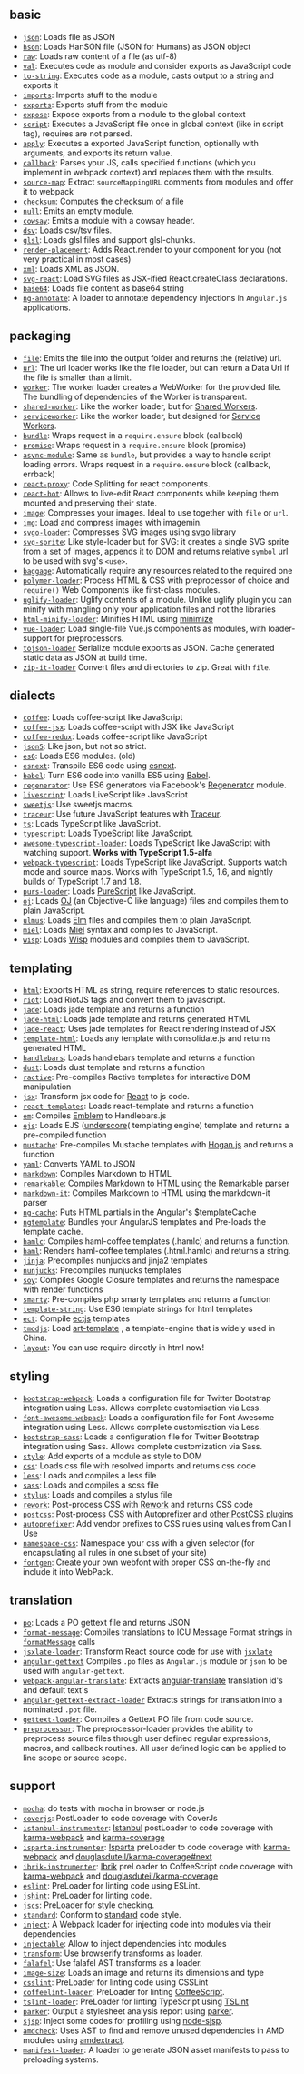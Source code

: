 ## basic

* [`json`](https://github.com/webpack/json-loader): Loads file as JSON
* [`hson`](https://github.com/kentcdodds/hson-loader): Loads HanSON file (JSON for Humans) as JSON object
* [`raw`](https://github.com/webpack/raw-loader): Loads raw content of a file (as utf-8)
* [`val`](https://github.com/webpack/val-loader): Executes code as module and consider exports as JavaScript code
* [`to-string`](https://github.com/gajus/to-string): Executes code as a module, casts output to a string and exports it
* [`imports`](https://github.com/webpack/imports-loader): Imports stuff to the module
* [`exports`](https://github.com/webpack/exports-loader): Exports stuff from the module
* [`expose`](https://github.com/webpack/expose-loader): Expose exports from a module to the global context
* [`script`](https://github.com/webpack/script-loader): Executes a JavaScript file once in global context (like in script tag), requires are not parsed.
* [`apply`](https://github.com/mogelbrod/apply-loader): Executes a exported JavaScript function, optionally with arguments, and exports its return value.
* [`callback`](https://github.com/Kreozot/callback-loader): Parses your JS, calls specified functions (which you implement in webpack context) and replaces them with the results.
* [`source-map`](https://github.com/webpack/source-map-loader): Extract `sourceMappingURL` comments from modules and offer it to webpack
* [`checksum`](https://github.com/naturalatlas/checksum-loader): Computes the checksum of a file
* [`null`](https://github.com/webpack/null-loader): Emits an empty module.
* [`cowsay`](https://github.com/nelix/cowsay-loader): Emits a module with a cowsay header.
* [`dsv`](https://github.com/wbkd/dsv-loader): Loads csv/tsv files.
* [`glsl`](https://github.com/makio64/shader-loader): Loads glsl files and support glsl-chunks.
* [`render-placement`](https://github.com/zackify/render-placement-loader): Adds React.render to your component for you (not very practical in most cases)
* [`xml`](https://github.com/gisikw/xml-loader): Loads XML as JSON.
* [`svg-react`](https://github.com/jhamlet/svg-react-loader): Load SVG files as JSX-ified React.createClass declarations.
* [`base64`](https://github.com/antelle/base64-loader): Loads file content as base64 string
* [`ng-annotate`](https://github.com/huston007/ng-annotate-loader): A loader to annotate dependency injections in `Angular.js` applications.

## packaging

* [`file`](https://github.com/webpack/file-loader): Emits the file into the output folder and returns the (relative) url.
* [`url`](https://github.com/webpack/url-loader): The url loader works like the file loader, but can return a Data Url if the file is smaller than a limit.
* [`worker`](https://github.com/webpack/worker-loader): The worker loader creates a WebWorker for the provided file. The bundling of dependencies of the Worker is transparent.
* [`shared-worker`](https://github.com/mrtnbroder/shared-worker-loader): Like the worker loader, but for [Shared Workers](https://developer.mozilla.org/de/docs/Web/API/SharedWorker).
* [`serviceworker`](https://github.com/markdalgleish/serviceworker-loader): Like the worker loader, but designed for [Service Workers](http://www.w3.org/TR/service-workers).
* [`bundle`](https://github.com/webpack/bundle-loader): Wraps request in a `require.ensure` block (callback)
* [`promise`](https://github.com/gaearon/promise-loader): Wraps request in a `require.ensure` block (promise)
* [`async-module`](https://github.com/NekR/async-module-loader): Same as `bundle`, but provides a way to handle script loading errors. Wraps request in a `require.ensure` block (callback, errback)
* [`react-proxy`](https://github.com/webpack/react-proxy-loader): Code Splitting for react components.
* [`react-hot`](https://github.com/gaearon/react-hot-loader): Allows to live-edit React components while keeping them mounted and preserving their state.
* [`image`](https://github.com/tcoopman/image-webpack-loader): Compresses your images. Ideal to use together with `file` or `url`.
* [`img`](https://github.com/thetalecrafter/img-loader): Load and compress images with imagemin.
* [`svgo-loader`](https://github.com/pozadi/svgo-loader): Compresses SVG images using [svgo](https://github.com/svg/svgo) library
* [`svg-sprite`](https://github.com/kisenka/webpack-svg-sprite-loader): Like style-loader but for SVG: it creates a single SVG sprite from a set of images, appends it to DOM and returns relative `symbol` url to be used with svg's `<use>`.
* [`baggage`](https://github.com/deepsweet/baggage-loader): Automatically require any resources related to the required one
* [`polymer-loader`](https://github.com/JonDum/polymer-loader): Process HTML & CSS with preprocessor of choice and `require()` Web Components like first-class modules.
* [`uglify-loader`](https://github.com/bestander/uglify-loader): Uglify contents of a module. Unlike uglify plugin you can minify with mangling only your application files and not the libraries
* [`html-minify-loader`](https://github.com/bestander/html-minify-loader): Minifies HTML using [minimize](https://github.com/Moveo/minimize)
* [`vue-loader`](https://github.com/vuejs/vue-loader): Load single-file Vue.js components as modules, with loader-support for preprocessors.
* [`tojson-loader`](https://github.com/timoxley/tojson-loader) Serialize module exports as JSON. Cache generated static data as JSON at build time.
* [`zip-it-loader`](https://github.com/bmagnantb/zip-it-loader) Convert files and directories to zip. Great with `file`.


## dialects

* [`coffee`](https://github.com/webpack/coffee-loader): Loads coffee-script like JavaScript
* [`coffee-jsx`](https://github.com/jsifalda/coffee-jsx-loader): Loads coffee-script with JSX like JavaScript
* [`coffee-redux`](https://github.com/webpack/coffee-redux-loader): Loads coffee-script like JavaScript
* [`json5`](https://github.com/webpack/json5-loader): Like json, but not so strict.
* [`es6`](https://github.com/shama/es6-loader): Loads ES6 modules. (old)
* [`esnext`](https://github.com/conradz/esnext-loader): Transpile ES6 code using [esnext](https://github.com/esnext/esnext).
* [`babel`](https://github.com/babel/babel-loader): Turn ES6 code into vanilla ES5 using [Babel](https://github.com/babel/babel).
* [`regenerator`](https://github.com/pjeby/regenerator-loader): Use ES6 generators via Facebook's [Regenerator](http://facebook.github.io/regenerator/) module.
* [`livescript`](https://github.com/appedemic/livescript-loader): Loads LiveScript like JavaScript
* [`sweetjs`](https://github.com/jlongster/sweetjs-loader): Use sweetjs macros. 
* [`traceur`](https://github.com/jupl/traceur-loader): Use future JavaScript features with [Traceur](https://github.com/google/traceur-compiler).
* [`ts`](https://github.com/TypeStrong/ts-loader): Loads TypeScript like JavaScript.
* [`typescript`](https://github.com/andreypopp/typescript-loader): Loads TypeScript like JavaScript.
* [`awesome-typescript-loader`](https://github.com/s-panferov/awesome-typescript-loader): Loads TypeScript like JavaScript with watching support. **Works with TypeScript 1.5-alfa**
* [`webpack-typescript`](https://github.com/denvned/webpack-typescript): Loads TypeScript like JavaScript. Supports watch mode and source maps. Works with TypeScript 1.5, 1.6, and nightly builds of TypeScript 1.7 and 1.8.
* [`purs-loader`](https://www.npmjs.com/package/purs-loader): Loads [PureScript](http://www.purescript.org/) like JavaScript.
* [`oj`](https://github.com/DragonsInn/oj-loader): Loads [OJ](https://github.com/musictheory/oj) (an Objective-C like language) files and compiles them to plain JavaScript.
* [`ulmus`](https://github.com/unindented/ulmus-loader): Loads [Elm](http://elm-lang.org/) files and compiles them to plain JavaScript.
* [`miel`](https://github.com/collardeau/miel-loader): Loads [Miel](https://github.com/collardeau/miel) syntax and compiles to JavaScript.
* [`wisp`](https://github.com/girvo/wisp-loader): Loads [Wisp](https://github.com/Gozala/wisp) modules and compiles them to JavaScript.

## templating

* [`html`](https://github.com/webpack/html-loader): Exports HTML as string, require references to static resources.
* [`riot`](https://github.com/esnunes/riotjs-loader): Load RiotJS tags and convert them to javascript.
* [`jade`](https://github.com/webpack/jade-loader): Loads jade template and returns a function
* [`jade-html`](https://github.com/bline/jade-html-loader): Loads jade template and returns generated HTML
* [`jade-react`](https://github.com/halhenke/jade-react-loader): Uses jade templates for React rendering instead of JSX
* [`template-html`](https://github.com/jtangelder/template-html-loader): Loads any template with consolidate.js and returns generated HTML
* [`handlebars`](https://github.com/altano/handlebars-loader): Loads handlebars template and returns a function
* [`dust`](https://github.com/avaly/dust-loader): Loads dust template and returns a function
* [`ractive`](https://github.com/rstacruz/ractive-loader): Pre-compiles Ractive templates for interactive DOM manipulation
* [`jsx`](https://github.com/petehunt/jsx-loader): Transform jsx code for [React](http://facebook.github.io/react/) to js code.
* [`react-templates`](https://github.com/AlexanderPavlenko/react-templates-loader): Loads react-template and returns a function
* [`em`](https://github.com/yoshdog/emblem-loader): Compiles [Emblem](http://emblemjs.com/) to Handlebars.js
* [`ejs`](https://github.com/okonet/ejs-loader): Loads EJS ([underscore](http://underscorejs.org/#template)( templating engine) template and returns a pre-compiled function
* [`mustache`](https://github.com/deepsweet/mustache-loader): Pre-compiles Mustache templates with [Hogan.js](https://github.com/twitter/hogan.js) and returns a function
* [`yaml`](https://github.com/okonet/yaml-loader): Converts YAML to JSON
* [`markdown`](https://github.com/peerigon/markdown-loader): Compiles Markdown to HTML
* [`remarkable`](https://github.com/unindented/remarkable-loader): Compiles Markdown to HTML using the Remarkable parser
* [`markdown-it`](https://github.com/unindented/markdown-it-loader): Compiles Markdown to HTML using the markdown-it parser
* [`ng-cache`](https://github.com/teux/ng-cache-loader): Puts HTML partials in the Angular's $templateCache
* [`ngtemplate`](https://github.com/WearyMonkey/ngtemplate-loader): Bundles your AngularJS templates and Pre-loads the template cache.
* [`hamlc`](https://github.com/ericdfields/hamlc-loader): Compiles haml-coffee templates (.hamlc) and returns a function.
* [`haml`](https://github.com/AlexanderPavlenko/haml-loader): Renders haml-coffee templates (.html.hamlc) and returns a string.
* [`jinja`](https://github.com/pierreant-p/jinja-loader): Precompiles nunjucks and jinja2 templates
* [`nunjucks`](https://github.com/at0g/nunjucks-loader): Precompiles nunjucks templates
* [`soy`](https://github.com/bendman/soy-loader): Compiles Google Closure templates and returns the namespace with render functions
* [`smarty`](https://github.com/zhiyan/smarty-loader): Pre-compiles php smarty templates and returns a function
* [`template-string`](https://github.com/bradbenvenuti/template-string-loader): Use ES6 template strings for html templates
* [`ect`](https://github.com/cusspvz/ect-loader): Compile [ectjs](http://ectjs.com/) templates
* [`tmodjs`](https://github.com/xosuperpig/tmodjs-loader): Load [art-template](https://github.com/aui/artTemplate) , a template-engine that is widely used in China.
* [`layout`](https://github.com/uxnow/layout-loader): You can use require directly in html now!

## styling
* [`bootstrap-webpack`](https://github.com/gowravshekar/bootstrap-webpack): Loads a configuration file for Twitter Bootstrap integration using Less. Allows complete customisation via Less.
* [`font-awesome-webpack`](https://github.com/gowravshekar/font-awesome-webpack): Loads a configuration file for Font Awesome integration using Less. Allows complete customisation via Less.
* [`bootstrap-sass`](https://github.com/justin808/bootstrap-sass-loader): Loads a configuration file for Twitter Bootstrap integration using Sass. Allows complete customization via Sass.
* [`style`](https://github.com/webpack/style-loader): Add exports of a module as style to DOM
* [`css`](https://github.com/webpack/css-loader): Loads css file with resolved imports and returns css code
* [`less`](https://github.com/webpack/less-loader): Loads and compiles a less file
* [`sass`](https://github.com/jtangelder/sass-loader): Loads and compiles a scss file
* [`stylus`](https://github.com/shama/stylus-loader): Loads and compiles a stylus file
* [`rework`](https://github.com/okonet/rework-loader): Post-process CSS with [Rework](https://github.com/reworkcss/rework) and returns CSS code
* [`postcss`](https://github.com/postcss/postcss-loader): Post-process CSS with Autoprefixer and [other PostCSS plugins](https://github.com/postcss/postcss#built-with-postcss)
* [`autoprefixer`](https://github.com/passy/autoprefixer-loader): Add vendor prefixes to CSS rules using values from Can I Use
* [`namespace-css`](https://github.com/jeffling/namespace-css-loader): Namespace your css with a given selector (for encapsulating all rules in one subset of your site)
* [`fontgen`](https://www.npmjs.com/package/fontgen-loader): Create your own webfont with proper CSS on-the-fly and include it into WebPack.

## translation

* [`po`](https://github.com/perchlayer/po-loader): Loads a PO gettext file and returns JSON
* [`format-message`](https://github.com/thetalecrafter/format-message-loader): Compiles translations to ICU Message Format strings in [`formatMessage`](https://github.com/thetalecrafter/format-message) calls
* [`jsxlate-loader`](https://github.com/drd/jsxlate-loader): Transform React source code for use with [`jsxlate`](https://github.com/drd/jsxlate)
* [`angular-gettext`](https://github.com/princed/angular-gettext-loader) Compiles `.po` files as `Angular.js` module or `json` to be used with `angular-gettext`.
* [`webpack-angular-translate`](https://github.com/DatenMetzgerX/webpack-angular-translate): Extracts [angular-translate](https://angular-translate.github.io) translation id's and default text's
* [`angular-gettext-extract-loader`](https://github.com/wombleton/angular-gettext-extract-loader) Extracts strings for translation into a nominated `.pot` file.
* [`gettext-loader`](https://github.com/mrblueblue/gettext-loader): Compiles a Gettext PO file from code source.
* [`preprocessor`](https://github.com/artificialtrends/preprocess-loader): The preprocessor-loader provides the ability to preprocess source files through user defined regular expressions, macros, and callback routines. All user defined logic can be applied to line scope or source scope.

## support
* [`mocha`](https://github.com/webpack/mocha-loader): do tests with mocha in browser or node.js
* [`coverjs`](https://github.com/webpack/coverjs-loader): PostLoader to code coverage with CoverJs
* [`istanbul-instrumenter`](https://github.com/deepsweet/istanbul-instrumenter-loader): [Istanbul](https://github.com/gotwarlost/istanbul) postLoader to code coverage with [karma-webpack](https://github.com/webpack/karma-webpack) and [karma-coverage](https://github.com/karma-runner/karma-coverage)
* [`isparta-instrumenter`](https://github.com/ColCh/isparta-instrumenter-loader): [Isparta](https://github.com/douglasduteil/isparta) preLoader to code coverage with [karma-webpack](https://github.com/webpack/karma-webpack) and [douglasduteil/karma-coverage#next](https://github.com/douglasduteil/karma-coverage)
* [`ibrik-instrumenter`](https://github.com/vectart/ibrik-instrumenter-loader): [Ibrik](https://github.com/Constellation/ibrik) preLoader to CoffeeScript code coverage with [karma-webpack](https://github.com/webpack/karma-webpack) and [douglasduteil/karma-coverage](https://github.com/douglasduteil/karma-coverage)
* [`eslint`](https://github.com/MoOx/eslint-loader): PreLoader for linting code using ESLint.
* [`jshint`](https://github.com/webpack/jshint-loader): PreLoader for linting code.
* [`jscs`](https://github.com/unindented/jscs-loader): PreLoader for style checking.
* [`standard`](https://github.com/timoxley/standard-loader): Conform to [standard](https://github.com/feross/standard) code style.
* [`inject`](https://github.com/plasticine/inject-loader): A Webpack loader for injecting code into modules via their dependencies
* [`injectable`](https://github.com/jauco/webpack-injectable): Allow to inject dependencies into modules
* [`transform`](https://github.com/webpack/transform-loader): Use browserify transforms as loader.
* [`falafel`](https://github.com/wombleton/falafel-loader): Use falafel AST transforms as a loader.
* [`image-size`](https://github.com/patcoll/image-size-loader): Loads an image and returns its dimensions and type
* [`csslint`](https://github.com/hyungjs/csslint-loader): PreLoader for linting code using CSSLint
* [`coffeelint-loader`](https://github.com/bline/coffeelint-loader): PreLoader for linting [CoffeeScript](http://coffeescript.org/).
* [`tslint-loader`](https://github.com/wbuchwalter/tslint-loader): PreLoader for linting TypeScript using [TSLint](https://github.com/palantir/tslint)
* [`parker`](https://github.com/tanem/parker-loader): Output a stylesheet analysis report using [parker](https://github.com/katiefenn/parker).
* [`sjsp`](https://github.com/3100/sjsp-loader): Inject some codes for profiling using [node-sjsp](https://github.com/45deg/node-sjsp).
* [`amdcheck`](https://github.com/mehdishojaei/amdcheck-loader): Uses AST to find and remove unused dependencies in AMD modules using [amdextract](https://github.com/mehdishojaei/amdextract).
* [`manifest-loader`](https://github.com/RinconStrategies/manifest-loader): A loader to generate JSON asset manifests to pass to preloading systems.